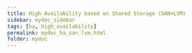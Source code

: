 ```yaml
---
title: High Availability based on Shared Storage (SAN+LVM)
sidebar: mydoc_sidebar
tags: [ha, high_availability]
permalink: mydoc_ha_san_lvm.html
folder: mydoc
---
```


